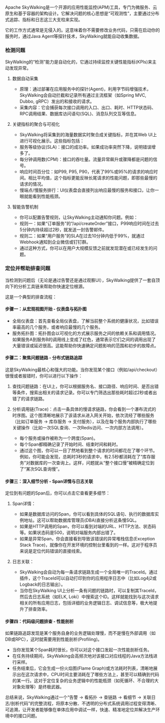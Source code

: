 
Apache SkyWalking是一个开源的应用性能监控(APM)工具，专门为微服务、云原生和基于容器的架构设计。它解决问题的核心思想是“可观测性”，主要通过分布式追踪、指标和日志这三大支柱来实现。

它的工作方式通常是无侵入的。这意味着你不需要修改业务代码，只需在启动你的服务时，通过Java Agent等探针技术，SkyWalking就能自动收集数据。

### 检测问题

SkyWalking的“检测”能力是自动化的，它通过持续监控关键性能指标(KPIs)来主动发现异常。

1.  数据自动采集
    *   原理：通过部署在应用服务中的探针(Agent)，利用字节码增强技术，SkyWalking会自动拦截和记录所有通过主流框架（如Spring MVC, Dubbo, gRPC）发出的和接收的请求。
    *   采集内容：它会捕获每次接口调用的入口、出口、耗时、HTTP状态码、RPC调用结果、数据库访问语句(SQL)、消息队列交互等信息。

2.  关键指标的聚合与可视化
    *   SkyWalking将采集到的海量数据实时聚合成关键指标，并在其Web UI上进行可视化展示。这些指标包括：
    *   服务等级协议(SLA)：接口的成功率。如果成功率突然下降，说明错误增多了。
    *   每分钟调用数(CPM)：接口的吞吐量。流量异常飙升或骤降都是问题的信号。
    *   响应时间百分位：如P99, P95, P90，代表了99%或95%的请求的响应时间。相比平均值，这个指标更能反映长尾请求的性能问题，即那些最慢的请求的情况。
    *   慢端点/慢服务排行：UI仪表盘会直接列出响应最慢的服务和接口，让你一眼就能看到性能瓶颈。

3.  智能告警机制
    *   你可以配置告警规则，让SkyWalking主动通知你问题。例如：
    *   规则一：如果“订单服务”的“/api/createOrder”接口，P99响应时间在过去5分钟内持续超过2秒，就发送一封告警邮件。
    *   规则二：如果“用户服务”的SLA在过去10分钟内低于99%，就通过Webhook通知到企业微信或钉钉群。
    *   通过这种方式，你可以在用户大规模反馈之前就发现潜在或已经发生的问题。

### 定位并帮助排查问题

当检测到问题后（无论是通过告警还是通过观察UI），SkyWalking提供了一套自顶向下的分析工具链来帮助你快速定位根源。

这是一个典型的排查流程：

#### 步骤一：从宏观视图开始 - 仪表盘与拓扑图

*   全局仪表盘：首先查看全局仪表盘，了解当前整个系统的健康状况，比如错误率最高的几个服务，或者响应最慢的几个服务。
*   服务拓扑图：拓扑图会以可视化的方式展示服务之间的依赖关系和调用情况。如果服务A到服务B的调用线上变成了红色，通常表示它们之间的调用出现了大量错误或延迟很高。这能帮助你快速确定问题影响的范围和初步的故障点。

#### 步骤二：聚焦问题链路 - 分布式链路追踪

这是SkyWalking最核心和强大的功能。当你发现某个接口（例如/api/checkout）很慢或者报错时，你可以进行以下操作：

1.  查找问题链路：在UI上，你可以根据服务名、接口路径、响应时间、是否出错等条件，搜索出相关的请求记录。你可以专门筛选出那些耗时超过2秒或者出错了的请求链路。

2.  分析调用链(Trace)：点击一条具体的慢请求链路，你会看到一个瀑布流式的时序图。这个图清晰地展示了该请求从进入网关开始，依次流经了哪些服务（比如订单服务 -> 库存服务 -> 支付服务），以及在每个服务内部执行了哪些关键操作（比如一次SQL查询、一次Redis访问、一次内部方法调用）。
    *   每个服务或操作被称为一个跨度(Span)。
    *   每个Span都精确记录了开始时间、结束时间和耗时。
    *   通过这个图，你可以一目了然地看到整个请求的时间都花在了哪个环节。例如，你可能会发现，总耗时3秒的请求中，有2.5秒都消耗在了“库存服务”对数据库的一次查询上。这样，问题就从“整个接口慢”被精确定位到了“某次SQL查询慢”。

#### 步骤三：深入细节分析 - Span详情与日志关联

定位到有问题的Span后，你可以点击它查看更多细节：

1.  Span详情：
    *   如果是数据库访问的Span，你可以看到具体的SQL语句、执行的数据库实例地址。这可以帮助数据库管理员(DBA)直接分析这条慢SQL。
    *   如果是HTTP调用的Span，你可以看到对端的URL、HTTP方法、状态码等。如果状态码是500，说明对端服务内部出错了。
    *   如果是异常Span，你会直接看到导致该错误的异常堆栈信息(Exception Stack Trace)，就像你在开发环境的控制台里看到的一样。这对于程序员来说是定位代码错误的直接线索。

2.  日志关联：
    *   SkyWalking会自动为每一条请求链路生成一个全局唯一的TraceId。通过插件，这个TraceId可以自动打印到你的应用程序日志中（比如Log4j2或Logback的日志输出）。
    *   当你在SkyWalking UI上分析一条有问题的链路时，可以复制其TraceId，然后去日志系统（如ELK, Loki）中搜索这个ID。这样就能找到与这次请求相关的所有应用日志，包括详细的业务逻辑日志、调试信息等，极大地提升了排查效率。

#### 步骤四：代码级问题排查 - 性能剖析

如果链路追踪发现是某个服务自身的业务逻辑处理慢，而不是慢在外部调用（如DB或RPC），这时就需要用到性能剖析(Profiling)。

*   当你发现某个Span耗时很长，你可以对这个接口发起一次性能剖析任务。
*   在任务持续期间，SkyWalking会高频次地对该接口对应线程的Java方法栈进行采样。
*   任务结束后，它会生成一份火焰图(Flame Graph)或方法耗时列表，清晰地展示出在这次请求中，CPU时间主要消耗在了哪些方法上，甚至可以精确到代码的某一行。这对于定位复杂的业务逻辑中的性能瓶颈（如死循环、不合理的大对象处理等）是终极武器。

总结来说，SkyWalking通过一个“告警 -> 看拓扑 -> 查链路 -> 看细节 -> 关联日志/剖析代码”的完整流程，将原本分散、不透明的分布式系统调用过程变得清晰、可追溯，让开发者能够像在单体应用中调试一样，快速、精准地定位并解决生产环境中的接口问题。